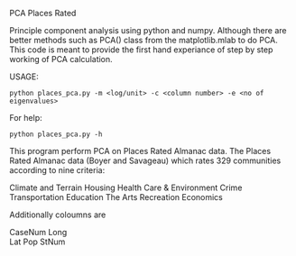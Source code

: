 PCA Places Rated

Principle component analysis using python and numpy. 
Although there are better methods such as PCA() class from the matplotlib.mlab to 
do PCA. This code is meant to provide the first hand experiance of step by step working 
of PCA calculation.  

USAGE: 
	
	python places_pca.py -m <log/unit> -c <column number> -e <no of eigenvalues>

For help:

	python places_pca.py -h

This program perform PCA on Places Rated Almanac data.
The Places Rated Almanac data (Boyer and Savageau) which rates 329 communities according to nine criteria:

Climate and Terrain
Housing
Health Care & Environment
Crime
Transportation
Education
The Arts
Recreation
Economics

Additionally coloumns are 

CaseNum	
Long	
Lat	
Pop	
StNum
 
